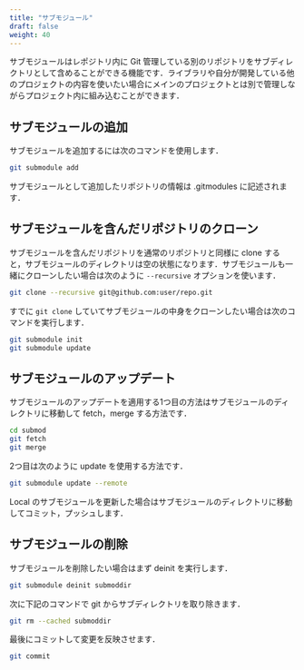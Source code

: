 ```yaml
---
title: "サブモジュール"
draft: false
weight: 40
---
```

サブモジュールはレポジトリ内に Git 管理している別のリポジトリをサブディレクトリとして含めることができる機能です．ライブラリや自分が開発している他のプロジェクトの内容を使いたい場合にメインのプロジェクトとは別で管理しながらプロジェクト内に組み込むことができます．

## **サブモジュールの追加**

サブモジュールを追加するには次のコマンドを使用します．

```sh
git submodule add
```

サブモジュールとして追加したリポジトリの情報は .gitmodules に記述されます．

## **サブモジュールを含んだリポジトリのクローン**

サブモジュールを含んだリポジトリを通常のリポジトリと同様に clone すると，サブモジュールのディレクトリは空の状態になります．サブモジュールも一緒にクローンしたい場合は次のように `--recursive` オプションを使います．

```sh
git clone --recursive git@github.com:user/repo.git
```

すでに `git clone` していてサブモジュールの中身をクローンしたい場合は次のコマンドを実行します．

```sh
git submodule init
git submodule update
```

## **サブモジュールのアップデート**

サブモジュールのアップデートを適用する1つ目の方法はサブモジュールのディレクトリに移動して fetch，merge する方法です．

```sh
cd submod
git fetch
git merge
```

2つ目は次のように update を使用する方法です．

```sh
git submodule update --remote
```

Local のサブモジュールを更新した場合はサブモジュールのディレクトリに移動してコミット，プッシュします．

## **サブモジュールの削除**

サブモジュールを削除したい場合はまず deinit を実行します．

```sh
git submodule deinit submoddir
```

次に下記のコマンドで git からサブディレクトリを取り除きます．

```sh
git rm --cached submoddir
```

最後にコミットして変更を反映させます．

```sh
git commit
```
